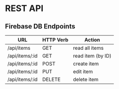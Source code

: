 # REST API

## Firebase DB Endpoints

| **URL** | **HTTP Verb**   |  **Action**|
|------------|-------------|------------|
| /api/items                | GET            | read all items
| /api/items/:id            | GET             | read item (by ID)
| /api/items/:id            | POST          | create item
| /api/items/:id            | PUT             | edit item
| /api/items/:id            | DELETE      | delete item

